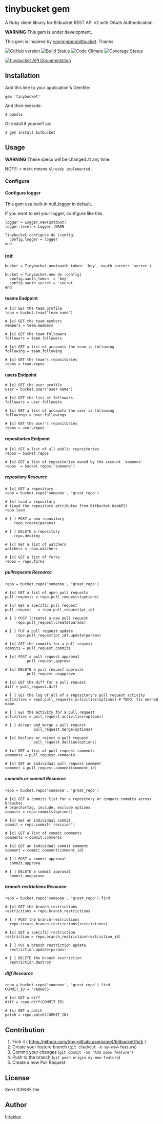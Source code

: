 tinybucket gem
==========

A Ruby client library for Bitbucket REST API v2 with OAuth Authentication.

**WARNING** This gem is under development.

This gem is inspired by [vongrippen/bitbucket](https://github.com/vongrippen/bitbucket). Thanks.

[![GitHub version](https://badge.fury.io/gh/hirakiuc%2Ftinybucket.png)](http://badge.fury.io/gh/hirakiuc%2Ftinybucket)
[![Build Status](https://travis-ci.org/hirakiuc/tinybucket.svg?branch=master)](https://travis-ci.org/hirakiuc/tinybucket)
[![Code Climate](https://codeclimate.com/github/hirakiuc/tinybucket/badges/gpa.svg)](https://codeclimate.com/github/hirakiuc/tinybucket)
[![Coverage Status](https://coveralls.io/repos/hirakiuc/tinybucket/badge.png?branch=master)](https://coveralls.io/r/hirakiuc/tinybucket?branch=master)

[![tinybucket API Documentation](https://www.omniref.com/ruby/gems/tinybucket.png)](https://www.omniref.com/ruby/gems/tinybucket)

## Installation

Add this line to your application's Gemfile:

    gem 'tinybucket'

And then execute:

    $ bundle

Or install it yourself as:

    $ gem install bitbucket

## Usage

**WARNING** These specs will be changed at any time.

NOTE: `x` mark means `Already implemented.`.

### Configure

#### Configure logger

This gem use built-in null_logger in default.

If you want to set your logger, configure like this.

```
logger = Logger.new($stdout)
logger.level = Logger::WARN

Tinybucket.configure do |config|
  config.logger = logger
end
```

### init

```
bucket = Tinybucket.new(oauth_token: 'key', oauth_secret: 'secret')
```

```
bucket = Tinybucket.new do |config|
  config.oauth_token  = 'key'
  config.oauth_secret = 'secret'
end
```

#### teams Endpoint

```
# [x] GET the team profile
team = bucket.team('team name')

# [x] GET the team members
members = team.members

# [x] GET the team followers
followers = team.followers

# [x] GET a list of accounts the team is following
following = team.following

# [x] GET the team's repositories
repos = team.repos
```

#### users Endpoint

```
# [x] GET the user profile
user = bucket.user('user name')

# [x] GET the list of followers
followers = user.followers

# [x] GET a list of accounts the user is following
followings = user.followings

# [x] GET the user's repositories
repos = user.repos
```

#### repositories Endpoint

```
# [x] GET a list of all public repositories
repos = bucket.repos

# [x] GET a list of repositories owned by the account 'someone'
repos  = bucket.repos('someone')
```

##### repository Resource

```
# [x] GET a repository
repo = bucket.repo('someone', 'great_repo')

# [x] Load a repository
# (Load the repository attributes from Bitbucket WebAPI)
repo.load

# [ ] POST a new repository
    repo.create(params)

# [ ] DELETE a repository
    repo.destroy

# [x] GET a list of watchers
watchers = repo.watchers

# [x] GET a list of forks
repos = repo.forks
```

##### pullrequests Resource

```
repo = bucket.repo('someone', 'great_repo')

# [x] GET a list of open pull requests
pull_requests = repo.pull_requests(options)

# [x] GET a specific pull request
pull_request   = repo.pull_request(pr_id)

# [ ] POST (create) a new pull request
     repo.pull_request.create(params)

# [ ] PUT a pull request update
     repo.pull_request(pr_id).update(params)

# [x] GET the commits for a pull request
commits = pull_request.commits

# [x] POST a pull request approval
          pull_request.approve

# [x] DELETE a pull request approval
          pull_request.unapprove

# [x] GET the diff for a pull request
diff = pull_request.diff

# [ ] GET the log of all of a repository's pull request activity
activities = repo.pull_requests_activities(options) # TODO: fix method name.

# [ ] GET the activity for a pull request
activities = pull_request.activities(options)

# [ ] Accept and merge a pull request
             pull_request.merge(options)

# [x] Decline or reject a pull request
             pull_request.decline(options)

# [x] GET a list of pull request comments
comments = pull_request.comments

# [x] GET an individual pull request comment
comment = pull_request.comment(comment_id)
```

##### commits or commit Resource

```
repo = bucket.repo('someone', 'great_repo')

# [x] GET a commits list for a repository or compare commits across branches
# branchortag, include, exclude options
commits = repo.commits(options)

# [x] GET an individual commit
commit = repo.commit('revision')

# [x] GET a list of commit comments
comments = commit.comments

# [x] GET an individual commit comment
comment = commit.comment(comment_id)

# [ ] POST a commit approval
  commit.approve

# [ ] DELETE a commit approval
  commit.unapprove
```

##### branch-restrictions Resource

```
repo = bucket.repo('someone', 'great_repo').find

# [x] GET the branch-restrictions
restrictions = repo.branch_restrictions

# [ ] POST the branch-restrictions
  repo.create_branch_restrictions(restrictions)

# [x] GET a specific restriction
restriction = repo.branch_restriction(restriction_id)

# [ ] PUT a branch restriction update
  restriction.update(params)

# [ ] DELETE the branch restriction
  restriction.destroy
```

##### diff Resource

```
repo = bucket.repo('someone', 'great_repo').find
COMMIT_ID = '7e968c5'

# [x] GET a diff
diff = repo.diff(COMMIT_ID)

# [x] GET a patch
patch = repo.patch(COMMIT_ID)
```

## Contribution

1. Fork it ( https://github.com/[my-github-username]/bitbucket/fork )
2. Create your feature branch (`git checkout -b my-new-feature`)
3. Commit your changes (`git commit -am 'Add some feature'`)
4. Push to the branch (`git push origin my-new-feature`)
5. Create a new Pull Request

## License

See LICENSE file.

## Author

[hirakiuc](https://github.com/hirakiuc)
